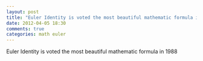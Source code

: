 ```yaml
---
layout: post
title: "Euler Identity is voted the most beautiful mathematic formula in 1988"
date: 2012-04-05 18:30
comments: true
categories: math euler 
---
```


Euler Identity is voted the most beautiful mathematic formula in 1988

